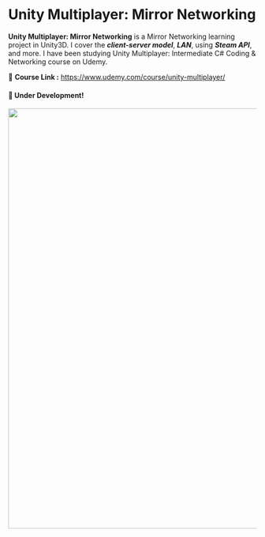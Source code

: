 # Unity Multiplayer: Mirror Networking

**Unity Multiplayer: Mirror Networking** is a Mirror Networking learning project in Unity3D. I cover the ***client-server model***, ***LAN***, using ***Steam API***, and more. I have been studying Unity Multiplayer: Intermediate C# Coding & Networking course on Udemy.

🌟 **Course Link :** https://www.udemy.com/course/unity-multiplayer/
#### 📌 Under Development!

<img src="https://media0.giphy.com/media/hrSFdM4rg8VFpXyz2m/giphy.gif?cid=790b7611659813e0d1b4f765421671bb4492f0ec8f8dd87f&rid=giphy.gif&ct=g" width="850">
